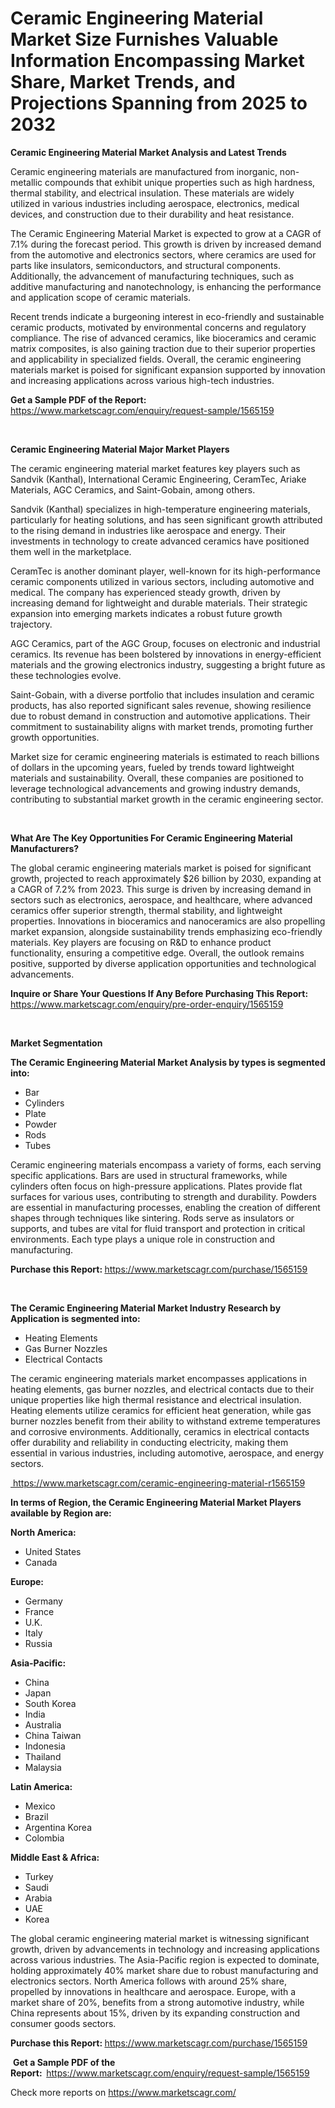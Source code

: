 <p><h1>Ceramic Engineering Material Market Size Furnishes Valuable Information Encompassing Market Share, Market Trends, and Projections Spanning from 2025 to 2032</h1></p><p><strong>Ceramic Engineering Material Market Analysis and Latest Trends</strong></p>
<p><p>Ceramic engineering materials are manufactured from inorganic, non-metallic compounds that exhibit unique properties such as high hardness, thermal stability, and electrical insulation. These materials are widely utilized in various industries including aerospace, electronics, medical devices, and construction due to their durability and heat resistance.</p><p>The Ceramic Engineering Material Market is expected to grow at a CAGR of 7.1% during the forecast period. This growth is driven by increased demand from the automotive and electronics sectors, where ceramics are used for parts like insulators, semiconductors, and structural components. Additionally, the advancement of manufacturing techniques, such as additive manufacturing and nanotechnology, is enhancing the performance and application scope of ceramic materials.</p><p>Recent trends indicate a burgeoning interest in eco-friendly and sustainable ceramic products, motivated by environmental concerns and regulatory compliance. The rise of advanced ceramics, like bioceramics and ceramic matrix composites, is also gaining traction due to their superior properties and applicability in specialized fields. Overall, the ceramic engineering materials market is poised for significant expansion supported by innovation and increasing applications across various high-tech industries.</p></p>
<p><strong>Get a Sample PDF of the Report:&nbsp;</strong> <a href="https://www.marketscagr.com/enquiry/request-sample/1565159?utm_campaign=3124&utm_medium=2&utm_source=Github&utm_content=ia&utm_term=02042025&utm_id=ceramic-engineering-material">https://www.marketscagr.com/enquiry/request-sample/1565159</a></p>
<p>&nbsp;</p>
<p><strong>Ceramic Engineering Material Major Market Players</strong></p>
<p><p>The ceramic engineering material market features key players such as Sandvik (Kanthal), International Ceramic Engineering, CeramTec, Ariake Materials, AGC Ceramics, and Saint-Gobain, among others. </p><p>Sandvik (Kanthal) specializes in high-temperature engineering materials, particularly for heating solutions, and has seen significant growth attributed to the rising demand in industries like aerospace and energy. Their investments in technology to create advanced ceramics have positioned them well in the marketplace.</p><p>CeramTec is another dominant player, well-known for its high-performance ceramic components utilized in various sectors, including automotive and medical. The company has experienced steady growth, driven by increasing demand for lightweight and durable materials. Their strategic expansion into emerging markets indicates a robust future growth trajectory.</p><p>AGC Ceramics, part of the AGC Group, focuses on electronic and industrial ceramics. Its revenue has been bolstered by innovations in energy-efficient materials and the growing electronics industry, suggesting a bright future as these technologies evolve.</p><p>Saint-Gobain, with a diverse portfolio that includes insulation and ceramic products, has also reported significant sales revenue, showing resilience due to robust demand in construction and automotive applications. Their commitment to sustainability aligns with market trends, promoting further growth opportunities.</p><p>Market size for ceramic engineering materials is estimated to reach billions of dollars in the upcoming years, fueled by trends toward lightweight materials and sustainability. Overall, these companies are positioned to leverage technological advancements and growing industry demands, contributing to substantial market growth in the ceramic engineering sector.</p></p>
<p>&nbsp;</p>
<p><strong>What Are The Key Opportunities For Ceramic Engineering Material Manufacturers?</strong></p>
<p><p>The global ceramic engineering materials market is poised for significant growth, projected to reach approximately $26 billion by 2030, expanding at a CAGR of 7.2% from 2023. This surge is driven by increasing demand in sectors such as electronics, aerospace, and healthcare, where advanced ceramics offer superior strength, thermal stability, and lightweight properties. Innovations in bioceramics and nanoceramics are also propelling market expansion, alongside sustainability trends emphasizing eco-friendly materials. Key players are focusing on R&D to enhance product functionality, ensuring a competitive edge. Overall, the outlook remains positive, supported by diverse application opportunities and technological advancements.</p></p>
<p><strong>Inquire or Share Your Questions If Any Before Purchasing This Report:</strong> <a href="https://www.marketscagr.com/enquiry/pre-order-enquiry/1565159?utm_campaign=3124&utm_medium=2&utm_source=Github&utm_content=ia&utm_term=02042025&utm_id=ceramic-engineering-material">https://www.marketscagr.com/enquiry/pre-order-enquiry/1565159</a></p>
<p>&nbsp;</p>
<p><strong>Market Segmentation</strong></p>
<p><strong>The Ceramic Engineering Material Market Analysis by types is segmented into:</strong></p>
<p><ul><li>Bar</li><li>Cylinders</li><li>Plate</li><li>Powder</li><li>Rods</li><li>Tubes</li></ul></p>
<p><p>Ceramic engineering materials encompass a variety of forms, each serving specific applications. Bars are used in structural frameworks, while cylinders often focus on high-pressure applications. Plates provide flat surfaces for various uses, contributing to strength and durability. Powders are essential in manufacturing processes, enabling the creation of different shapes through techniques like sintering. Rods serve as insulators or supports, and tubes are vital for fluid transport and protection in critical environments. Each type plays a unique role in construction and manufacturing.</p></p>
<p><strong>Purchase this Report:&nbsp;</strong><a href="https://www.marketscagr.com/purchase/1565159?utm_campaign=3124&utm_medium=2&utm_source=Github&utm_content=ia&utm_term=02042025&utm_id=ceramic-engineering-material">https://www.marketscagr.com/purchase/1565159</a></p>
<p>&nbsp;</p>
<p><strong>The Ceramic Engineering Material Market Industry Research by Application is segmented into:</strong></p>
<p><ul><li>Heating Elements</li><li>Gas Burner Nozzles</li><li>Electrical Contacts</li></ul></p>
<p><p>The ceramic engineering materials market encompasses applications in heating elements, gas burner nozzles, and electrical contacts due to their unique properties like high thermal resistance and electrical insulation. Heating elements utilize ceramics for efficient heat generation, while gas burner nozzles benefit from their ability to withstand extreme temperatures and corrosive environments. Additionally, ceramics in electrical contacts offer durability and reliability in conducting electricity, making them essential in various industries, including automotive, aerospace, and energy sectors.</p></p>
<p><a href="https://www.marketscagr.com/ceramic-engineering-material-r1565159?utm_campaign=3124&utm_medium=2&utm_source=Github&utm_content=ia&utm_term=02042025&utm_id=ceramic-engineering-material">&nbsp;https://www.marketscagr.com/ceramic-engineering-material-r1565159</a></p>
<p><strong>In terms of Region, the Ceramic Engineering Material Market Players available by Region are:</strong></p>
<p>
    <p> <strong> North America: </strong>
        <ul>
            <li>United States</li>
            <li>Canada</li>
        </ul>
        </p> 
    <p> <strong> Europe: </strong>
        <ul>
            <li>Germany</li>
            <li>France</li>
            <li>U.K.</li>
            <li>Italy</li>
            <li>Russia</li>
        </ul>
        </p> 
    <p> <strong> Asia-Pacific: </strong>
        <ul>
            <li>China</li>
            <li>Japan</li>
            <li>South Korea</li>
            <li>India</li>
            <li>Australia</li>
            <li>China Taiwan</li>
            <li>Indonesia</li>
            <li>Thailand</li>
            <li>Malaysia</li>
        </ul>
        </p> 
    <p> <strong> Latin America: </strong>
        <ul>
            <li>Mexico</li>
            <li>Brazil</li>
            <li>Argentina Korea</li>
            <li>Colombia</li>
        </ul>
        </p> 
    <p> <strong> Middle East & Africa: </strong>
        <ul>
            <li>Turkey</li>
            <li>Saudi</li>
            <li>Arabia</li>
            <li>UAE</li>
            <li>Korea</li>
        </ul>
    </p>
    </p>
<p><p>The global ceramic engineering material market is witnessing significant growth, driven by advancements in technology and increasing applications across various industries. The Asia-Pacific region is expected to dominate, holding approximately 40% market share due to robust manufacturing and electronics sectors. North America follows with around 25% share, propelled by innovations in healthcare and aerospace. Europe, with a market share of 20%, benefits from a strong automotive industry, while China represents about 15%, driven by its expanding construction and consumer goods sectors.</p></p>
<p><strong>Purchase this Report: </strong><a href="https://www.marketscagr.com/purchase/1565159?utm_campaign=3124&utm_medium=2&utm_source=Github&utm_content=ia&utm_term=02042025&utm_id=ceramic-engineering-material">https://www.marketscagr.com/purchase/1565159</a></p>
<p>&nbsp;<strong>Get a Sample PDF of the Report:&nbsp;&nbsp;</strong><a href="https://www.marketscagr.com/enquiry/request-sample/1565159?utm_campaign=3124&utm_medium=2&utm_source=Github&utm_content=ia&utm_term=02042025&utm_id=ceramic-engineering-material">https://www.marketscagr.com/enquiry/request-sample/1565159</a></p>
<p><strong></strong></p>
<p>Check more reports on <a href="https://www.marketscagr.com/?utm_campaign=3124&utm_medium=2&utm_source=Github&utm_content=ia&utm_term=02042025&utm_id=ceramic-engineering-material">https://www.marketscagr.com/</a></p>